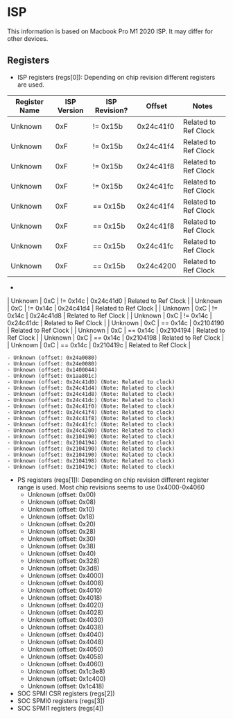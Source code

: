 # ISP 
This information is based on Macbook Pro M1 2020 ISP. It may differ for other devices.

## Registers 

- ISP registers (regs[0]): Depending on chip revision different registers are used.

| Register Name | ISP Version | ISP Revision? | Offset | Notes |
|---	|---	|---	|---	|---	|
| Unknown  	| 0xF  	| != 0x15b | 0x24c41f0 | Related to Ref Clock |
| Unknown  	| 0xF  	| != 0x15b | 0x24c41f4 | Related to Ref Clock |
| Unknown  	| 0xF  	| != 0x15b | 0x24c41f8 | Related to Ref Clock |
| Unknown  	| 0xF  	| != 0x15b | 0x24c41fc | Related to Ref Clock |
| Unknown  	| 0xF  	| == 0x15b | 0x24c41f4 | Related to Ref Clock |
| Unknown  	| 0xF  	| == 0x15b | 0x24c41f8 | Related to Ref Clock |
| Unknown  	| 0xF  	| == 0x15b | 0x24c41fc | Related to Ref Clock |
| Unknown  	| 0xF  	| == 0x15b | 0x24c4200 | Related to Ref Clock |
-
| Unknown  	| 0xC  	| != 0x14c | 0x24c41d0 | Related to Ref Clock |
| Unknown  	| 0xC  	| != 0x14c | 0x24c41d4 | Related to Ref Clock |
| Unknown  	| 0xC  	| != 0x14c | 0x24c41d8 | Related to Ref Clock |
| Unknown  	| 0xC  	| != 0x14c | 0x24c41dc | Related to Ref Clock |
| Unknown  	| 0xC  	| == 0x14c | 0x2104190 | Related to Ref Clock |
| Unknown  	| 0xC  	| == 0x14c | 0x2104194 | Related to Ref Clock |
| Unknown  	| 0xC  	| == 0x14c | 0x2104198 | Related to Ref Clock |
| Unknown  	| 0xC  	| == 0x14c | 0x210419c | Related to Ref Clock |


    - Unknown (offset: 0x24a0080)
    - Unknown (offset: 0x24e0080)
    - Unknown (offset: 0x1400044)
    - Unknown (offset: 0x1aa801c)
    - Unknown (offset: 0x24c41d0) (Note: Related to clock)
    - Unknown (offset: 0x24c41d4) (Note: Related to clock)
    - Unknown (offset: 0x24c41d8) (Note: Related to clock)
    - Unknown (offset: 0x24c41dc) (Note: Related to clock)
    - Unknown (offset: 0x24c41f0) (Note: Related to clock)
    - Unknown (offset: 0x24c41f4) (Note: Related to clock)
    - Unknown (offset: 0x24c41f8) (Note: Related to clock)
    - Unknown (offset: 0x24c41fc) (Note: Related to clock)
    - Unknown (offset: 0x24c4200) (Note: Related to clock)
    - Unknown (offset: 0x2104190) (Note: Related to clock)
    - Unknown (offset: 0x2104194) (Note: Related to clock)
    - Unknown (offset: 0x2104190) (Note: Related to clock)
    - Unknown (offset: 0x2104190) (Note: Related to clock)
    - Unknown (offset: 0x2104198) (Note: Related to clock)
    - Unknown (offset: 0x210419c) (Note: Related to clock)

- PS registers (regs[1]): Depending on chip revision different register range is used. Most chip revisions seems to use 0x4000-0x4060
    - Unknown (offset: 0x00)
    - Unknown (offset: 0x08)
    - Unknown (offset: 0x10)
    - Unknown (offset: 0x18) 
    - Unknown (offset: 0x20)
    - Unknown (offset: 0x28)
    - Unknown (offset: 0x30)
    - Unknown (offset: 0x38)
    - Unknown (offset: 0x40) 
    - Unknown (offset: 0x328)
    - Unknown (offset: 0x3d8)      
    - Unknown (offset: 0x4000) 
    - Unknown (offset: 0x4008)
    - Unknown (offset: 0x4010)
    - Unknown (offset: 0x4018)
    - Unknown (offset: 0x4020)
    - Unknown (offset: 0x4028)
    - Unknown (offset: 0x4030)
    - Unknown (offset: 0x4038)
    - Unknown (offset: 0x4040)
    - Unknown (offset: 0x4048)
    - Unknown (offset: 0x4050)
    - Unknown (offset: 0x4058)
    - Unknown (offset: 0x4060)
    - Unknown (offset: 0x1c3e8)
    - Unknown (offset: 0x1c400)
    - Unknown (offset: 0x1c418)   
- SOC SPMI CSR registers (regs[2])
- SOC SPMI0 registers (regs[3])
- SOC SPMI1 registers (regs[4])



